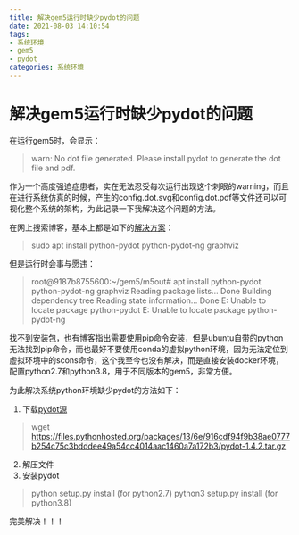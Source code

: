 ```yaml
---
title: 解决gem5运行时缺少pydot的问题
date: 2021-08-03 14:10:54
tags:
- 系统环境
- gem5
- pydot
categories: 系统环境
---
```


# 解决gem5运行时缺少pydot的问题

在运行gem5时，会显示：

> warn: No dot file generated. Please install pydot to generate the dot file and pdf.

作为一个高度强迫症患者，实在无法忍受每次运行出现这个刺眼的warning，而且在进行系统仿真的时候，产生的config.dot.svg和config.dot.pdf等文件还可以可视化整个系统的架构，为此记录一下我解决这个问题的方法。

在网上搜索博客，基本上都是如下的[解决方案](https://blog.csdn.net/mjl960108/article/details/79981794)：

> sudo apt install python-pydot python-pydot-ng graphviz

但是运行时会事与愿违：

> root@9187b8755600:~/gem5/m5out# apt install python-pydot python-pydot-ng graphviz
> Reading package lists... Done
> Building dependency tree
> Reading state information... Done
> E: Unable to locate package python-pydot
> E: Unable to locate package python-pydot-ng

找不到安装包，也有博客指出需要使用pip命令安装，但是ubuntu自带的python无法找到pip命令，而也最好不要使用conda的虚拟python环境，因为无法定位到虚拟环境中的scons命令，这个我至今也没有解决，而是直接安装docker环境，配置python2.7和python3.8，用于不同版本的gem5，非常方便。

为此解决系统python环境缺少pydot的方法如下：

1. 下载[pydot源](https://pypi.org/project/pydot/#files)
> wget https://files.pythonhosted.org/packages/13/6e/916cdf94f9b38ae0777b254c75c3bdddee49a54cc4014aac1460a7a172b3/pydot-1.4.2.tar.gz
2. 解压文件
3. 安装pydot
> python setup.py install (for python2.7)
> python3 setup.py install (for python3.8)

完美解决！！！

